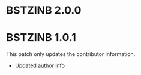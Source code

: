 # BSTZINB 2.0.0

# BSTZINB 1.0.1

This patch only updates the contributor information.

* Updated author info
